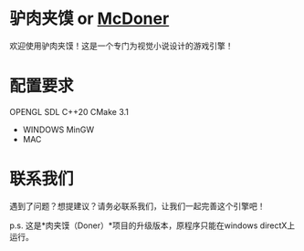 # 驴肉夹馍 or [McDoner](https://github.com/drwwoob/McDoner/blob/main/README.md)
欢迎使用驴肉夹馍！这是一个专门为视觉小说设计的游戏引擎！

# 配置要求
OPENGL
SDL
C++20
CMake 3.1

- WINDOWS
    MinGW
- MAC

# 联系我们
遇到了问题？想提建议？请务必联系我们，让我们一起完善这个引擎吧！

p.s. 这是*肉夹馍（Doner）*项目的升级版本，原程序只能在windows directX上运行。